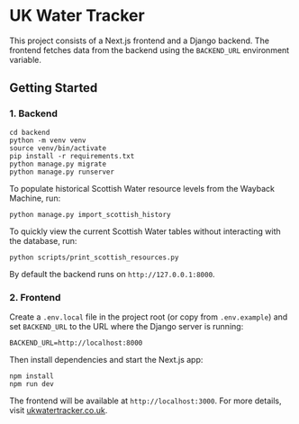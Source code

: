 # UK Water Tracker

This project consists of a Next.js frontend and a Django backend. The frontend fetches data from the backend using the `BACKEND_URL` environment variable.

## Getting Started

### 1. Backend

```
cd backend
python -m venv venv
source venv/bin/activate
pip install -r requirements.txt
python manage.py migrate
python manage.py runserver
```

To populate historical Scottish Water resource levels from the Wayback Machine,
run:

```
python manage.py import_scottish_history
```

To quickly view the current Scottish Water tables without interacting with the database, run:

```
python scripts/print_scottish_resources.py
```

By default the backend runs on `http://127.0.0.1:8000`.

### 2. Frontend

Create a `.env.local` file in the project root (or copy from `.env.example`) and set `BACKEND_URL` to the URL where the Django server is running:

```
BACKEND_URL=http://localhost:8000
```

Then install dependencies and start the Next.js app:

```
npm install
npm run dev
```

The frontend will be available at `http://localhost:3000`.
For more details, visit [ukwatertracker.co.uk](https://ukwatertracker.co.uk).
